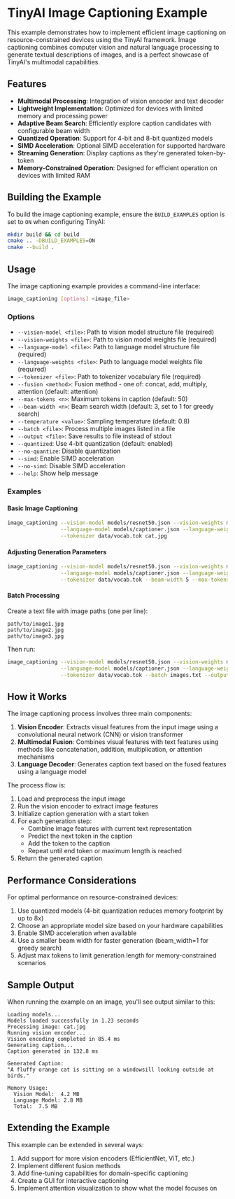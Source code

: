 # TinyAI Image Captioning Example

This example demonstrates how to implement efficient image captioning on resource-constrained devices using the TinyAI framework. Image captioning combines computer vision and natural language processing to generate textual descriptions of images, and is a perfect showcase of TinyAI's multimodal capabilities.

## Features

- **Multimodal Processing**: Integration of vision encoder and text decoder
- **Lightweight Implementation**: Optimized for devices with limited memory and processing power
- **Adaptive Beam Search**: Efficiently explore caption candidates with configurable beam width
- **Quantized Operation**: Support for 4-bit and 8-bit quantized models
- **SIMD Acceleration**: Optional SIMD acceleration for supported hardware
- **Streaming Generation**: Display captions as they're generated token-by-token
- **Memory-Constrained Operation**: Designed for efficient operation on devices with limited RAM

## Building the Example

To build the image captioning example, ensure the `BUILD_EXAMPLES` option is set to `ON` when configuring TinyAI:

```bash
mkdir build && cd build
cmake .. -DBUILD_EXAMPLES=ON
cmake --build .
```

## Usage

The image captioning example provides a command-line interface:

```bash
image_captioning [options] <image_file>
```

### Options

- `--vision-model <file>`: Path to vision model structure file (required)
- `--vision-weights <file>`: Path to vision model weights file (required)
- `--language-model <file>`: Path to language model structure file (required)
- `--language-weights <file>`: Path to language model weights file (required)
- `--tokenizer <file>`: Path to tokenizer vocabulary file (required)
- `--fusion <method>`: Fusion method - one of: concat, add, multiply, attention (default: attention)
- `--max-tokens <n>`: Maximum tokens in caption (default: 50)
- `--beam-width <n>`: Beam search width (default: 3, set to 1 for greedy search)
- `--temperature <value>`: Sampling temperature (default: 0.8)
- `--batch <file>`: Process multiple images listed in a file
- `--output <file>`: Save results to file instead of stdout
- `--quantized`: Use 4-bit quantization (default: enabled)
- `--no-quantize`: Disable quantization
- `--simd`: Enable SIMD acceleration
- `--no-simd`: Disable SIMD acceleration
- `--help`: Show help message

### Examples

#### Basic Image Captioning

```bash
image_captioning --vision-model models/resnet50.json --vision-weights models/resnet50_quant.bin \
                 --language-model models/captioner.json --language-weights models/captioner_quant.bin \
                 --tokenizer data/vocab.tok cat.jpg
```

#### Adjusting Generation Parameters

```bash
image_captioning --vision-model models/resnet50.json --vision-weights models/resnet50_quant.bin \
                 --language-model models/captioner.json --language-weights models/captioner_quant.bin \
                 --tokenizer data/vocab.tok --beam-width 5 --max-tokens 75 --temperature 0.6 cat.jpg
```

#### Batch Processing

Create a text file with image paths (one per line):
```
path/to/image1.jpg
path/to/image2.jpg
path/to/image3.jpg
```

Then run:
```bash
image_captioning --vision-model models/resnet50.json --vision-weights models/resnet50_quant.bin \
                 --language-model models/captioner.json --language-weights models/captioner_quant.bin \
                 --tokenizer data/vocab.tok --batch images.txt --output captions.txt
```

## How it Works

The image captioning process involves three main components:

1. **Vision Encoder**: Extracts visual features from the input image using a convolutional neural network (CNN) or vision transformer
2. **Multimodal Fusion**: Combines visual features with text features using methods like concatenation, addition, multiplication, or attention mechanisms
3. **Language Decoder**: Generates caption text based on the fused features using a language model

The process flow is:

1. Load and preprocess the input image
2. Run the vision encoder to extract image features
3. Initialize caption generation with a start token
4. For each generation step:
   - Combine image features with current text representation
   - Predict the next token in the caption
   - Add the token to the caption
   - Repeat until end token or maximum length is reached
5. Return the generated caption

## Performance Considerations

For optimal performance on resource-constrained devices:

1. Use quantized models (4-bit quantization reduces memory footprint by up to 8x)
2. Choose an appropriate model size based on your hardware capabilities
3. Enable SIMD acceleration when available
4. Use a smaller beam width for faster generation (beam_width=1 for greedy search)
5. Adjust max tokens to limit generation length for memory-constrained scenarios

## Sample Output

When running the example on an image, you'll see output similar to this:

```
Loading models...
Models loaded successfully in 1.23 seconds
Processing image: cat.jpg
Running vision encoder...
Vision encoding completed in 85.4 ms
Generating caption...
Caption generated in 132.8 ms

Generated Caption:
"A fluffy orange cat is sitting on a windowsill looking outside at birds."

Memory Usage:
  Vision Model:  4.2 MB
  Language Model: 2.8 MB
  Total:  7.5 MB
```

## Extending the Example

This example can be extended in several ways:

1. Add support for more vision encoders (EfficientNet, ViT, etc.)
2. Implement different fusion methods
3. Add fine-tuning capabilities for domain-specific captioning
4. Create a GUI for interactive captioning
5. Implement attention visualization to show what the model focuses on
